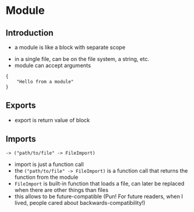 # Module



## Introduction

- a module is like a block with separate scope
<!-- todo: how knows to differentiate modules and blocks such that block can inherit scope? -->
- in a single file, can be on the file system, a string, etc.
- module can accept arguments

```
{
    "Hello from a module"
}
```



## Exports

- export is return value of block
<!-- todo: what if wants multiple exports??? is it worth it or should it be a separate module then??? One return value per module ??? 
-->



## Imports

```
-> ("path/to/file" -> FileImport)
```

- import is just a function call
- the `("path/to/file" -> FileImport)` is a function call that returns the function from the module
- `FileImport` is built-in function that loads a file, can later be replaced when there are other things than files
- this allows to be future-compatible (Pun! For future readers, when I lived, people cared about backwards-compatibility!)